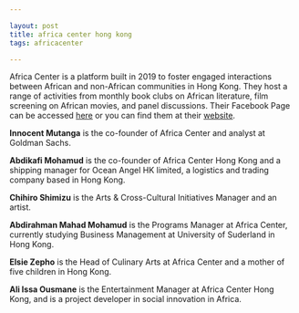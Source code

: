 ```yaml
---

layout: post
title: africa center hong kong
tags: africacenter

---
```


Africa Center is a platform built in 2019 to foster engaged interactions between African and non-African communities in Hong Kong. They host a range of activities from monthly book clubs on African literature, film screening on African movies, and panel discussions. Their Facebook Page can be accessed [here]( https://www.facebook.com/africacenterhk/) or you can find them at their [website]( http://www.africacenterhk.com/). 

**Innocent Mutanga** is the co-founder of Africa Center and analyst at Goldman Sachs. 

**Abdikafi Mohamud** is the co-founder of Africa Center Hong Kong and a shipping manager for Ocean Angel HK limited, a logistics and trading company based in Hong Kong.

**Chihiro Shimizu** is the Arts & Cross-Cultural Initiatives Manager and an artist.

**Abdirahman Mahad Mohamud** is the Programs Manager at Africa Center, currently studying Business Management at University of Suderland in Hong Kong. 

**Elsie Zepho** is the Head of Culinary Arts at Africa Center and a mother of five children in Hong Kong. 

**Ali Issa Ousmane** is the Entertainment Manager at Africa Center Hong Kong, and is a project developer in social innovation in Africa. 